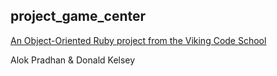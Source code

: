 ## project_game_center

[An Object-Oriented Ruby project from the Viking Code School](http://www.vikingcodeschool.com)

Alok Pradhan & Donald Kelsey